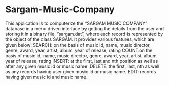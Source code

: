 # Sargam-Music-Company
This application is to computerize the “SARGAM MUSIC COMPANY” database in a menu driven interface by getting the details from the user and storing it in a binary file, “sargam.dat”, where each record is represented by the object of the class SARGAM. It provides various features, which are given below:   SEARCH: on the basis of music id, name, music director, genre, award, year, artist, album, year of release, rating   COUNT:on the basis of music id, name, music director, genre, award, year, artist, album, year of release, rating   INSERT: at the first, last and nth position as well as after any given music id or music name.   DELETE:  the first, last, nth as well as any records having user given music id or music name.   EDIT: records having given music id and music name.

